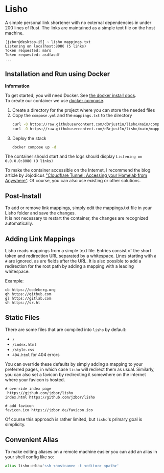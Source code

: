 # Lisho
A simple personal link shortener with no external dependencies in under 200 lines of Rust.
The links are maintained as a simple text file on the host machine.

```
[jzbor@desktop-i5] ~ lisho mappings.txt
Listening on localhost:8080 (5 links)
Token requested: mars
Token requested: asdfasdf
...
```
## Installation and Run using Docker

**Information**

To get started, you will need Docker. See [the docker install docs](https://docs.docker.com/engine/install/).  
To create our container we use [docker compose](https://docs.docker.com/compose/).

1. Create a directory for the project where you can store the needed files
2. Copy the `compose.yml` and the `mappings.txt` to the directory
    ```bash
    curl -O https://raw.githubusercontent.com/d3rjust1n/lisho/main/compose.yml && \
    curl -O https://raw.githubusercontent.com/d3rjust1n/lisho/main/mappings.txt 
    ```
3. Deploy the stack
    ```bash
    docker compose up -d
    ```

The container should start and the logs should display `Listening on 0.0.0.0:8080 (3 links)` 

To make the container accessible on the Internet, I recommend the blog article by Jojodicus ["Cloudflare Tunnel: Accessing your Homelab from Anywhere"](https://dittrich.pro/cloudflare-tunnel-homelab/). Of course, you can also use existing or other solutions.

## Post-Install
To add or remove link mappings, simply edit the mappings.txt file in your Lisho folder and save the changes.  
It is not necessary to restart the container, the changes are recognized automatically.

## Adding Link Mappings
Lisho reads mappings from a simple text file.
Entries consist of the short token and redirection URL separated by a whitespace.
Lines starting with a `#` are ignored, as are fields after the URL.
It is also possible to add a redirection for the root path by adding a mapping with a leading whitespace.

Example:
```
cb https://codeberg.org
gh https://github.com
gl https://gitlab.com
sh https://sr.ht
```


## Static Files
There are some files that are compiled into `lisho` by default:
* `/`
* `/index.html`
* `/style.css`
* `404.html` for 404 errors

You can override these defaults by simply adding a mapping to your preferred pages, in which case `lisho` will redirect them as usual.
Similarly, you can also set a favicon by redirecting it somewhere on the internet where your favicon is hosted.

```
# override index page
 https://github.com/jzbor/lisho
index.html https://github.com/jzbor/lisho

# add favicon
favicon.ico https://jzbor.de/favicon.ico
```

Of course this approach is rather limited, but `lisho`'s primary goal is simplicity.


## Convenient Alias
To make editing aliases on a remote machine easier you can add an alias in your shell config like so:
```sh
alias lisho-edit='ssh <hostname> -t <editor> <path>'
```

